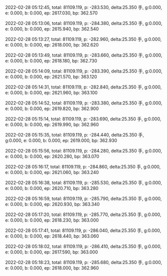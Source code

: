2022-02-28 05:12:45, total: 81109.119, p: -283.530, delta:25.350 手, g:0.000, e: 0.000, b: 0.000, ep: 2617.030, bp: 362.570

2022-02-28 05:13:06, total: 81109.119, p: -284.380, delta:25.350 手, g:0.000, e: 0.000, b: 0.000, ep: 2615.940, bp: 362.540

2022-02-28 05:13:27, total: 81109.119, p: -282.960, delta:25.350 手, g:0.000, e: 0.000, b: 0.000, ep: 2618.000, bp: 362.620

2022-02-28 05:13:49, total: 81109.119, p: -283.660, delta:25.350 手, g:0.000, e: 0.000, b: 0.000, ep: 2618.180, bp: 362.730

2022-02-28 05:14:09, total: 81109.119, p: -283.390, delta:25.350 手, g:0.000, e: 0.000, b: 0.000, ep: 2621.570, bp: 363.120

2022-02-28 05:14:31, total: 81109.119, p: -282.840, delta:25.350 手, g:0.000, e: 0.000, b: 0.000, ep: 2621.960, bp: 363.100

2022-02-28 05:14:52, total: 81109.119, p: -283.380, delta:25.350 手, g:0.000, e: 0.000, b: 0.000, ep: 2619.820, bp: 362.900

2022-02-28 05:15:14, total: 81109.119, p: -283.690, delta:25.350 手, g:0.000, e: 0.000, b: 0.000, ep: 2619.990, bp: 362.960

2022-02-28 05:15:35, total: 81109.119, p: -284.440, delta:25.350 手, g:0.000, e: 0.000, b: 0.000, ep: 2619.000, bp: 362.930

2022-02-28 05:15:56, total: 81109.119, p: -284.280, delta:25.350 手, g:0.000, e: 0.000, b: 0.000, ep: 2620.280, bp: 363.070

2022-02-28 05:16:17, total: 81109.119, p: -284.860, delta:25.350 手, g:0.000, e: 0.000, b: 0.000, ep: 2621.060, bp: 363.240

2022-02-28 05:16:38, total: 81109.119, p: -285.530, delta:25.350 手, g:0.000, e: 0.000, b: 0.000, ep: 2620.710, bp: 363.280

2022-02-28 05:16:59, total: 81109.119, p: -285.790, delta:25.350 手, g:0.000, e: 0.000, b: 0.000, ep: 2620.930, bp: 363.340

2022-02-28 05:17:20, total: 81109.119, p: -285.770, delta:25.350 手, g:0.000, e: 0.000, b: 0.000, ep: 2618.230, bp: 363.000

2022-02-28 05:17:41, total: 81109.119, p: -286.040, delta:25.350 手, g:0.000, e: 0.000, b: 0.000, ep: 2618.440, bp: 363.060

2022-02-28 05:18:02, total: 81109.119, p: -286.410, delta:25.350 手, g:0.000, e: 0.000, b: 0.000, ep: 2617.590, bp: 363.000

2022-02-28 05:18:23, total: 81109.119, p: -285.680, delta:25.350 手, g:0.000, e: 0.000, b: 0.000, ep: 2618.000, bp: 362.960